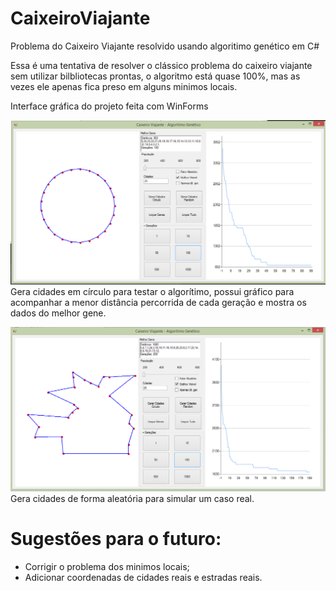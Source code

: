 # CaixeiroViajante
Problema do Caixeiro Viajante resolvido usando algoritimo genético em C#

Essa é uma tentativa de resolver o clássico problema do caixeiro viajante sem utilizar bilbliotecas prontas, o algoritmo está quase 100%, mas as vezes ele apenas fica preso em alguns minimos locais.

Interface gráfica do projeto feita com WinForms


![](Interface1.png)
Gera cidades em círculo para testar o algorítimo, possui gráfico para acompanhar a menor distância percorrida de cada geração e mostra os dados do melhor gene.



![](Interface2.png)
Gera cidades de forma aleatória para simular um caso real.


# Sugestões para o futuro:

- Corrigir o problema dos minimos locais;
- Adicionar coordenadas de cidades reais e estradas reais.
